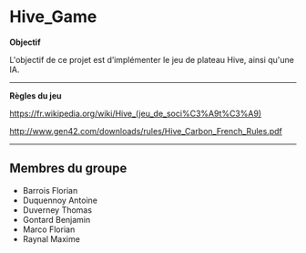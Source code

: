 # Hive_Game

**Objectif**

L'objectif de ce projet est d’implémenter le jeu de plateau Hive, ainsi qu'une IA.

***

**Règles du jeu**

https://fr.wikipedia.org/wiki/Hive_(jeu_de_soci%C3%A9t%C3%A9)

http://www.gen42.com/downloads/rules/Hive_Carbon_French_Rules.pdf

***


## Membres du groupe

* Barrois Florian
* Duquennoy Antoine
* Duverney Thomas
* Gontard Benjamin
* Marco Florian
* Raynal Maxime
